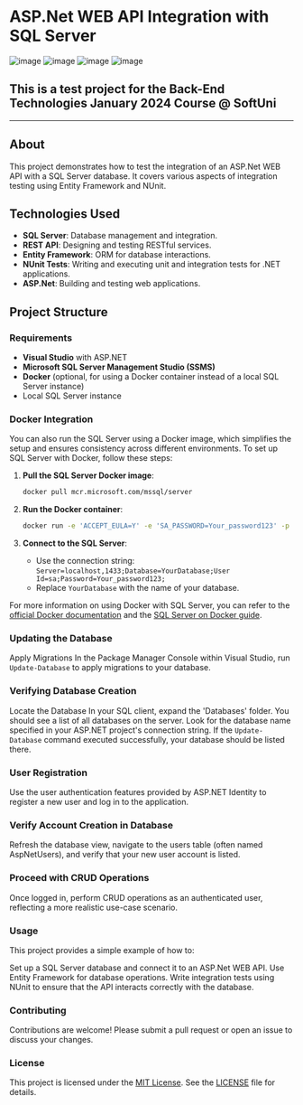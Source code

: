 # ASP.Net WEB API Integration with SQL Server
![image](https://img.shields.io/badge/C%23-239120?style=for-the-badge&logo=csharp&logoColor=white)
![image](https://img.shields.io/badge/.NET-512BD4?style=for-the-badge&logo=dotnet&logoColor=white)
![image](https://img.shields.io/badge/Visual_Studio-5C2D91?style=for-the-badge&logo=visual%20studio&logoColor=white)
![image](https://img.shields.io/badge/Docker-2CA5E0?style=for-the-badge&logo=docker&logoColor=white)
## This is a test project for the Back-End Technologies January 2024 Course @ SoftUni

---

## About

This project demonstrates how to test the integration of an ASP.Net WEB API with a SQL Server database. It covers various aspects of integration testing using Entity Framework and NUnit.

## Technologies Used

- **SQL Server**: Database management and integration.
- **REST API**: Designing and testing RESTful services.
- **Entity Framework**: ORM for database interactions.
- **NUnit Tests**: Writing and executing unit and integration tests for .NET applications.
- **ASP.Net**: Building and testing web applications.

## Project Structure


### Requirements

- **Visual Studio** with ASP.NET
- **Microsoft SQL Server Management Studio (SSMS)**
- **Docker** (optional, for using a Docker container instead of a local SQL Server instance)
- Local SQL Server instance


### Docker Integration
You can also run the SQL Server using a Docker image, which simplifies the setup and ensures consistency across different environments. To set up SQL Server with Docker, follow these steps:

1. **Pull the SQL Server Docker image**:

    ```bash
    docker pull mcr.microsoft.com/mssql/server
    ```

2. **Run the Docker container**:

    ```bash
    docker run -e 'ACCEPT_EULA=Y' -e 'SA_PASSWORD=Your_password123' -p 1433:1433 --name sqlserver -d mcr.microsoft.com/mssql/server
    ```

3. **Connect to the SQL Server**:

    - Use the connection string: `Server=localhost,1433;Database=YourDatabase;User Id=sa;Password=Your_password123;`
    - Replace `YourDatabase` with the name of your database.

For more information on using Docker with SQL Server, you can refer to the [official Docker documentation](https://hub.docker.com/_/microsoft-mssql-server) and the [SQL Server on Docker guide](https://docs.microsoft.com/en-us/sql/linux/sql-server-linux-docker-container-deployment).

### Updating the Database
Apply Migrations
In the Package Manager Console within Visual Studio, run ``Update-Database`` to apply migrations to your database.

### Verifying Database Creation
Locate the Database
In your SQL client, expand the 'Databases' folder. You should see a list of all databases on the server.
Look for the database name specified in your ASP.NET project's connection string. If the ``Update-Database`` command executed successfully, your database should be listed there.

### User Registration
Use the user authentication features provided by ASP.NET Identity to register a new user and log in to the application.

### Verify Account Creation in Database
Refresh the database view, navigate to the users table (often named AspNetUsers), and verify that your new user account is listed.

### Proceed with CRUD Operations
Once logged in, perform CRUD operations as an authenticated user, reflecting a more realistic use-case scenario.

### Usage
This project provides a simple example of how to:

Set up a SQL Server database and connect it to an ASP.Net WEB API.
Use Entity Framework for database operations.
Write integration tests using NUnit to ensure that the API interacts correctly with the database.
### Contributing
Contributions are welcome! Please submit a pull request or open an issue to discuss your changes.

### License
This project is licensed under the [MIT License](LICENSE). See the [LICENSE](LICENSE) file for details.
